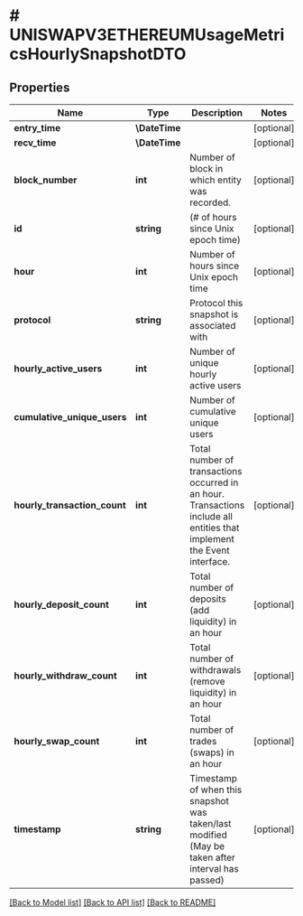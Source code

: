 # # UNISWAPV3ETHEREUMUsageMetricsHourlySnapshotDTO

## Properties

Name | Type | Description | Notes
------------ | ------------- | ------------- | -------------
**entry_time** | **\DateTime** |  | [optional]
**recv_time** | **\DateTime** |  | [optional]
**block_number** | **int** | Number of block in which entity was recorded. | [optional]
**id** | **string** | (# of hours since Unix epoch time) | [optional]
**hour** | **int** | Number of hours since Unix epoch time | [optional]
**protocol** | **string** | Protocol this snapshot is associated with | [optional]
**hourly_active_users** | **int** | Number of unique hourly active users | [optional]
**cumulative_unique_users** | **int** | Number of cumulative unique users | [optional]
**hourly_transaction_count** | **int** | Total number of transactions occurred in an hour. Transactions include all entities that implement the Event interface. | [optional]
**hourly_deposit_count** | **int** | Total number of deposits (add liquidity) in an hour | [optional]
**hourly_withdraw_count** | **int** | Total number of withdrawals (remove liquidity) in an hour | [optional]
**hourly_swap_count** | **int** | Total number of trades (swaps) in an hour | [optional]
**timestamp** | **string** | Timestamp of when this snapshot was taken/last modified (May be taken after interval has passed) | [optional]

[[Back to Model list]](../../README.md#models) [[Back to API list]](../../README.md#endpoints) [[Back to README]](../../README.md)
